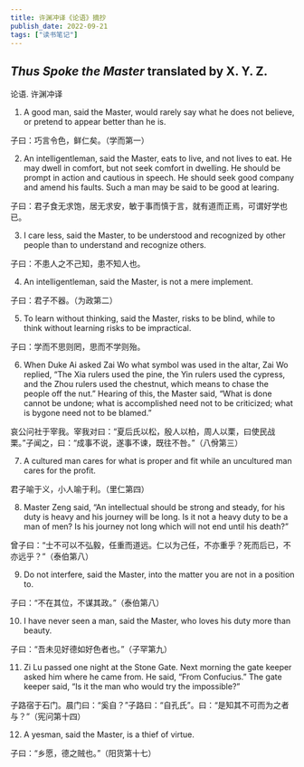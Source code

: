 ```yaml
---
title: 许渊冲译《论语》摘抄
publish_date: 2022-09-21
tags: ["读书笔记"]
---
```


## *Thus Spoke the Master* translated by X. Y. Z.

论语. 许渊冲译

1. A good man, said the Master, would rarely say what he does not believe, or pretend to appear better than he is.

子曰：巧言令色，鲜仁矣。（学而第一）

2. An intelligentleman, said the Master, eats to live, and not lives to eat. He may dwell in comfort, but not seek comfort in dwelling. He should be prompt in action and cautious in speech. He should seek good company and amend his faults. Such a man may be said to be good at learing.

子曰：君子食无求饱，居无求安，敏于事而慎于言，就有道而正焉，可谓好学也已。

3. I care less, said the Master, to be understood and recognized by other people than to understand and recognize others.

子曰：不患人之不己知，患不知人也。

4. An intelligentleman, said the Master, is not a mere implement.

子曰：君子不器。（为政第二）

5. To learn without thinking, said the Master, risks to be blind, while to think without learning risks to be impractical.

子曰：学而不思则罔，思而不学则殆。

6. When Duke Ai asked Zai Wo what symbol was used in the altar, Zai Wo replied, “The Xia rulers used the pine, the Yin rulers used the cypress, and the Zhou rulers used the chestnut, which means to chase the people off the nut.” Hearing of this, the Master said, “What is done cannot be undone; what is accomplished need not to be criticized; what is bygone need not to be blamed.”

哀公问社于宰我。宰我对曰：“夏后氏以松，殷人以柏，周人以栗，曰使民战栗。”子闻之，曰：“成事不说，遂事不谏，既往不咎。”（八佾第三）

7. A cultured man cares for what is proper and fit while an uncultured man cares for the profit.

君子喻于义，小人喻于利。（里仁第四）

8. Master Zeng said, “An intellectual should be strong and steady, for his duty is heavy and his journey will be long. Is it not a heavy duty to be a man of men? Is his journey not long which will not end until his death?”

曾子曰：“士不可以不弘毅，任重而道远。仁以为己任，不亦重乎？死而后已，不亦远乎？”（泰伯第八）

9. Do not interfere, said the Master, into the matter you are not in a position to.

子曰：“不在其位，不谋其政。”（泰伯第八）

10. I have never seen a man, said the Master, who loves his duty more than beauty.

子曰：“吾未见好德如好色者也。”（子罕第九）

11. Zi Lu passed one night at the Stone Gate. Next morning the gate keeper asked him where he came from. He said, “From Confucius.” The gate keeper said, “Is it the man who would try the impossible?”

子路宿于石门。晨门曰：“奚自？”子路曰：“自孔氏”。曰：“是知其不可而为之者与？”（宪问第十四）

12. A yesman, said the Master, is a thief of virtue.

子曰：“乡愿，德之贼也。”（阳货第十七）